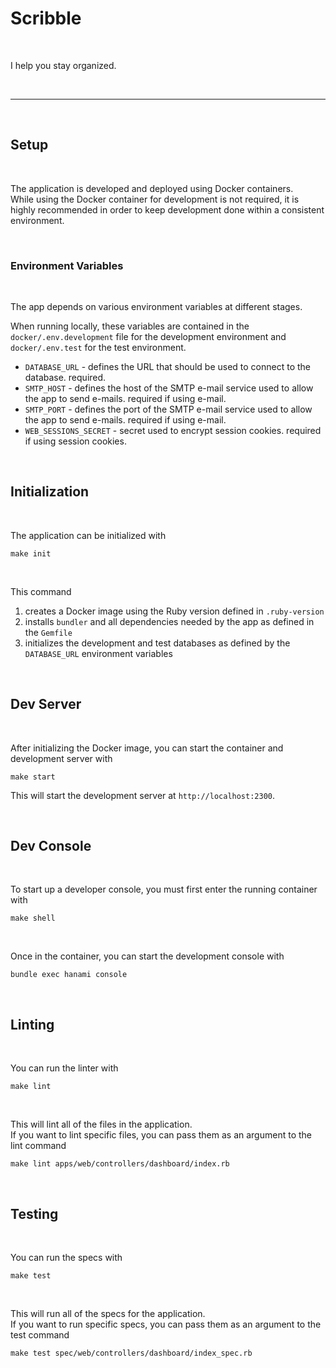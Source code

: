 # Scribble

<br>

I help you stay organized.

<br>

---

<br>

## Setup

<br>

The application is developed and deployed using Docker containers.  
While using the Docker container for development is not required, it is highly recommended in order to keep development done within a consistent environment.

<br>

### Environment Variables

<br>

The app depends on various environment variables at different stages.

When running locally, these variables are contained in the `docker/.env.development` file for the development environment and `docker/.env.test` for the test environment.

- `DATABASE_URL` - defines the URL that should be used to connect to the database. required.
- `SMTP_HOST` - defines the host of the SMTP e-mail service used to allow the app to send e-mails. required if using e-mail.
- `SMTP_PORT` - defines the port of the SMTP e-mail service used to allow the app to send e-mails. required if using e-mail.
- `WEB_SESSIONS_SECRET` - secret used to encrypt session cookies. required if using session cookies. 

<br>

## Initialization

<br>

The application can be initialized with
```
make init
```

<br>

This command
1. creates a Docker image using the Ruby version defined in `.ruby-version`
2. installs `bundler` and all dependencies needed by the app as defined in the `Gemfile`
3. initializes the development and test databases as defined by the `DATABASE_URL` environment variables

<br>

## Dev Server

<br>

After initializing the Docker image, you can start the container and development server with
```
make start
```
This will start the development server at `http://localhost:2300`.

<br>

## Dev Console

<br>

To start up a developer console, you must first enter the running container with
```
make shell
```

<br>

Once in the container, you can start the development console with
```
bundle exec hanami console
```

<br>

## Linting

<br>

You can run the linter with
```
make lint
```

<br>

This will lint all of the files in the application.  
If you want to lint specific files, you can pass them as an argument to the lint command
```
make lint apps/web/controllers/dashboard/index.rb
```

<br>

## Testing

<br>

You can run the specs with
```
make test
```

<br>

This will run all of the specs for the application.  
If you want to run specific specs, you can pass them as an argument to the test command
```
make test spec/web/controllers/dashboard/index_spec.rb
```

